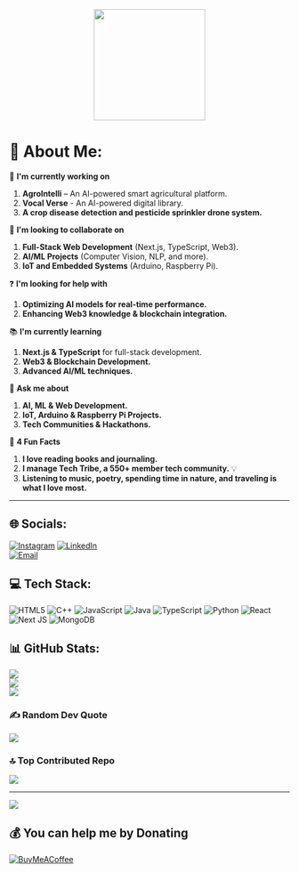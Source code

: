 <div align="center">
  <img src="https://media.giphy.com/media/M9gbBd9nbDrOTu1Mqx/giphy.gif" width="200px">
</div>

# 💫 About Me:
🚀 **I'm currently working on**  
1. **AgroIntelli** – An AI-powered smart agricultural platform.  
2. **Vocal Verse** - An AI-powered digital library.  
3. **A crop disease detection and pesticide sprinkler drone system.**  

🤝 **I'm looking to collaborate on**  
1. **Full-Stack Web Development** (Next.js, TypeScript, Web3).  
2. **AI/ML Projects** (Computer Vision, NLP, and more).  
3. **IoT and Embedded Systems** (Arduino, Raspberry Pi).  

❓ **I'm looking for help with**  
1. **Optimizing AI models for real-time performance.**  
2. **Enhancing Web3 knowledge & blockchain integration.**  

📚 **I'm currently learning**  
1. **Next.js & TypeScript** for full-stack development.  
2. **Web3 & Blockchain Development.**  
3. **Advanced AI/ML techniques.**  

💬 **Ask me about**  
1. **AI, ML & Web Development.**  
2. **IoT, Arduino & Raspberry Pi Projects.**  
3. **Tech Communities & Hackathons.**  

🎉 **4 Fun Facts**  
1. **I love reading books and journaling.**  
2. **I manage Tech Tribe, a 550+ member tech community.** 💡  
3. **Listening to music, poetry, spending time in nature, and traveling is what I love most.**  

---

## 🌐 Socials:
[![Instagram](https://img.shields.io/badge/Instagram-%23E4405F.svg?logo=Instagram&logoColor=white)](https://instagram.com/myselfswastikmishra) 
[![LinkedIn](https://img.shields.io/badge/LinkedIn-%230077B5.svg?logo=linkedin&logoColor=white)](https://linkedin.com/in/myselfswastikmishra/)  
[![Email](https://img.shields.io/badge/Email-D14836?logo=gmail&logoColor=white)](mailto:theswastikmishraofficial@gmail.com)  

## 💻 Tech Stack:
![HTML5](https://img.shields.io/badge/html5-%23E34F26.svg?style=for-the-badge&logo=html5&logoColor=white) 
![C++](https://img.shields.io/badge/c++-%2300599C.svg?style=for-the-badge&logo=c%2B%2B&logoColor=white) 
![JavaScript](https://img.shields.io/badge/javascript-%23323330.svg?style=for-the-badge&logo=javascript&logoColor=%23F7DF1E) 
![Java](https://img.shields.io/badge/java-%23ED8B00.svg?style=for-the-badge&logo=openjdk&logoColor=white) 
![TypeScript](https://img.shields.io/badge/typescript-%23007ACC.svg?style=for-the-badge&logo=typescript&logoColor=white) 
![Python](https://img.shields.io/badge/python-3670A0?style=for-the-badge&logo=python&logoColor=ffdd54) 
![React](https://img.shields.io/badge/react-%2320232a.svg?style=for-the-badge&logo=react&logoColor=%2361DAFB) 
![Next JS](https://img.shields.io/badge/Next-black?style=for-the-badge&logo=next.js&logoColor=white) 
![MongoDB](https://img.shields.io/badge/MongoDB-%234ea94b.svg?style=for-the-badge&logo=mongodb&logoColor=white)

## 📊 GitHub Stats:
![](https://github-readme-stats.vercel.app/api?username=myselfswastikmishra&theme=dark&hide_border=false&include_all_commits=false&count_private=false)  
![](https://nirzak-streak-stats.vercel.app/?user=myselfswastikmishra&theme=dark&hide_border=false)  
![](https://github-readme-stats.vercel.app/api/top-langs/?username=myselfswastikmishra&theme=dark&hide_border=false&include_all_commits=false&count_private=false&layout=compact)

### ✍️ Random Dev Quote
![](https://quotes-github-readme.vercel.app/api?type=horizontal&theme=radical)

### 🔝 Top Contributed Repo
![](https://github-contributor-stats.vercel.app/api?username=myselfswastikmishra&limit=5&theme=dark&combine_all_yearly_contributions=true)

---
[![](https://visitcount.itsvg.in/api?id=myselfswastikmishra&icon=0&color=0)](https://visitcount.itsvg.in)

## 💰 You can help me by Donating
[![BuyMeACoffee](https://img.shields.io/badge/Buy%20Me%20a%20Coffee-ffdd00?style=for-the-badge&logo=buy-me-a-coffee&logoColor=black)](https://buymeacoffee.com/myselfswastikmishra)
